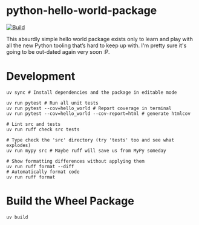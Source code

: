 # python-hello-world-package
[![Build](https://github.com/jxcodetw/python-hello-world-package/actions/workflows/main.yml/badge.svg?branch=main)](https://github.com/jxcodetw/python-hello-world-package/actions/workflows/main.yml)

This absurdly simple hello world package exists only to learn and play with all the new Python tooling that’s hard to keep up with. I'm pretty sure it's going to be out-dated again very soon :P.

# Development
```shell
uv sync # Install dependencies and the package in editable mode

uv run pytest # Run all unit tests
uv run pytest --cov=hello_world # Report coverage in terminal
uv run pytest --cov=hello_world --cov-report=html # generate htmlcov

# Lint src and tests
uv run ruff check src tests 

# Type check the 'src' directory (try 'tests' too and see what explodes)
uv run mypy src # Maybe ruff will save us from MyPy someday

# Show formatting differences without applying them
uv run ruff format --diff
# Automatically format code
uv run ruff format
```

# Build the Wheel Package
```shell
uv build
```
